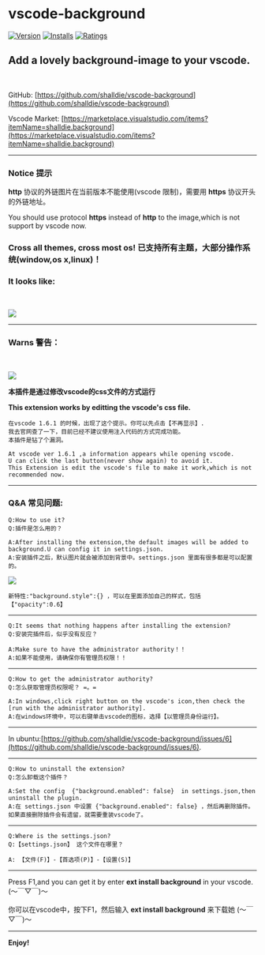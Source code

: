 # vscode-background

[![Version](https://vsmarketplacebadge.apphb.com/version/shalldie.background.svg)](https://marketplace.visualstudio.com/items?itemName=shalldie.background)
[![Installs](https://vsmarketplacebadge.apphb.com/installs/shalldie.background.svg)](https://marketplace.visualstudio.com/items?itemName=shalldie.background)
[![Ratings](https://vsmarketplacebadge.apphb.com/rating/shalldie.background.svg)](https://vsmarketplacebadge.apphb.com/rating/shalldie.background.svg)

## Add a lovely background-image to your vscode.
 <br />
 
GitHub: [https://github.com/shalldie/vscode-background](https://github.com/shalldie/vscode-background)

Vscode Market: [https://marketplace.visualstudio.com/items?itemName=shalldie.background](https://marketplace.visualstudio.com/items?itemName=shalldie.background)

----------------------------------------------------------------------------------

### Notice 提示

**http** 协议的外链图片在当前版本不能使用(vscode 限制)，需要用 **https** 协议开头的外链地址。

You should use protocol **https** instead of **http** to the image,which is not support by vscode now.

### Cross all themes, cross most os! 已支持所有主题，大部分操作系统(window,os x,linux)！
### It looks like:
 <br />

![](https://github.com/shalldie/vscode-background/raw/master/gif/show.gif)
 
----------------------------------------------------------------------------------
### Warns 警告：
<br/>
 
![](https://github.com/shalldie/vscode-background/raw/master/gif/info.png)

**本插件是通过修改vscode的css文件的方式运行**

**This extension works by editting the vscode's css file.**

    在vscode 1.6.1 的时候，出现了这个提示。你可以先点击【不再显示】.
    我去官网查了一下，目前已经不建议使用注入代码的方式完成功能。
    本插件是钻了个漏洞。

    At vscode ver 1.6.1 ,a information appears while opening vscode.
    U can click the last button(never show again) to avoid it.
    This Extension is edit the vscode's file to make it work,which is not recommended now.

------

### Q&A 常见问题:

    Q:How to use it?
    Q:插件是怎么用的？

    A:After installing the extension,the default images will be added to background.U can config it in settings.json.
    A:安装插件之后，默认图片就会被添加到背景中。settings.json 里面有很多都是可以配置的。
  ![](https://github.com/shalldie/vscode-background/raw/master/gif/settings.png)
    
    新特性:"background.style":{} ，可以在里面添加自己的样式，包括 【"opacity":0.6】
***
    Q:It seems that nothing happens after installing the extension?
    Q:安装完插件后，似乎没有反应？

    A:Make sure to have the administrator authority！！
    A:如果不能使用，请确保你有管理员权限！！
*** 
    Q:How to get the administrator authority?
    Q:怎么获取管理员权限呢？ =。=
    
    A:In windows,click right button on the vscode's icon,then check the [run with the administrator authority].
    A:在windows环境中，可以右键单击vscode的图标，选择【以管理员身份运行】。
***
  In ubuntu:[https://github.com/shalldie/vscode-background/issues/6](https://github.com/shalldie/vscode-background/issues/6).
***
    Q:How to uninstall the extension?
    Q:怎么卸载这个插件？

    A:Set the config  {"background.enabled": false}  in settings.json,then uninstall the plugin.
    A:在 settings.json 中设置 {"background.enabled": false} ，然后再删除插件。如果直接删除插件会有遗留，就需要重装vscode了。
***
    Q:Where is the settings.json?
    Q:【settings.json】 这个文件在哪里？

    A: 【文件(F)】-【首选项(P)】-【设置(S)】
***

Press F1,and you can get it by enter **ext install background** in your vscode. (～￣▽￣)～
<br />
<br />
你可以在vscode中，按下F1，然后输入 **ext install background** 来下载她 (～￣▽￣)～
*** 

**Enjoy!**
